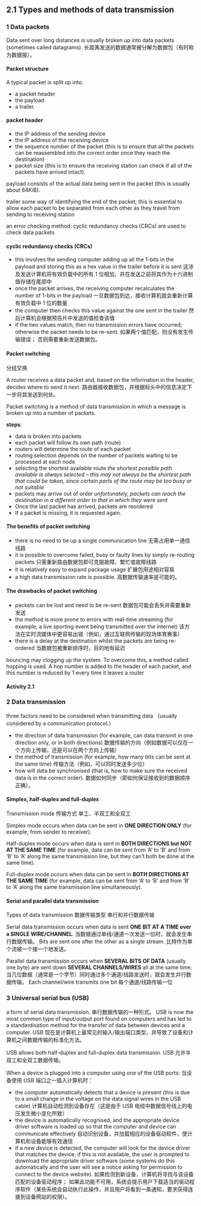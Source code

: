 ## 2.1 Types and methods of data transmission
### 1 Data packets
Data sent over long distances is usually broken up into data packets (sometimes called datagrams).
长距离发送的数据通常被分解为数据包（有时称为数据报）。

#### Packet structure
A typical packet is split up into:
- a packet header
- the payload
- a trailer.


#### packet header
- the IP address of the sending device
- the IP address of the receiving device
- the sequence number of the packet (this is to ensure that all the packets can 
be reassembled into the correct order once they reach the destination)
- packet size (this is to ensure the receiving station can check if all of the 
packets have arrived intact).

payload consists of the actual data being sent in the packet (this is usually about 64KiB).

trailer
some way of identifying the end of the packet; 
this is essential to allow each packet to be separated from each other as they travel from sending to receiving station

an error checking method; cyclic redundancy checks (CRCs) are used to check 
data packets

#### cyclic redundancy checks (CRCs) 
- this involves the sending computer adding up all the 1-bits in the payload and storing this as a hex value in the trailer before it is sent
这涉及发送计算机将有效负载中的所有 1 位相加，并在发送之前将其作为十六进制值存储在尾部中
- once the packet arrives, the receiving computer recalculates the number of 1-bits in the payload 
一旦数据包到达，接收计算机就会重新计算有效负载中 1 位的数量
- the computer then checks this value against the one sent in the trailer
然后计算机会根据预告片中发送的值检查该值
- if the two values match, then no transmission errors have occurred; otherwise the packet needs to be re-sent.
如果两个值匹配，则没有发生传输错误； 否则需要重新发送数据包。

#### Packet switching
分组交换

A router receives a data packet and, based on the information in the header, decides where to send it next.
路由器接收数据包，并根据标头中的信息决定下一步将其发送到何处。

Packet switching is a method of data transmission in which a message is broken up into a number of packets.

**steps**:
- data is broken into packets
- each packet will follow its own path (route)
- routers will determine the route of each packet
- routing selection depends on the number of packets waiting to be processed at each node
- selecting the shortest available route 
*the shortest possible path available is always selected – this may not always be the shortest path that could be taken, since certain parts of the route may be too busy or not suitable*
- packets may arrive out of order 
*unfortunately, packets can reach the destination in a different order to that in which they were sent*
- Once the last packet has arrived, packets are reordered
- If a packet is missing, it is requested again. 


#### The benefits of packet switching
- there is no need to tie up a single communication line
无需占用单一通信线路
- it is possible to overcome failed, busy or faulty lines by simply re-routing packets
只需重新路由数据包即可克服故障、繁忙或故障线路
- it is relatively easy to expand package usage
扩展包用途相对容易
- a high data transmission rate is possible.
高数据传输速率是可能的。

#### The drawbacks of packet switching

- packets can be lost and need to be re-sent
数据包可能会丢失并需要重新发送
- the method is more prone to errors with real-time streaming (for example, a live sporting event being transmitted over the internet)
该方法在实时流媒体中更容易出错（例如，通过互联网传输的现场体育赛事）
- there is a delay at the destination whilst the packets are being re-ordered
当数据包被重新排序时，目的地有延迟



bouncing may clogging up the system. 
To overcome this, a method called hopping is used. A hop number is added to the header of each packet, and this number is reduced by 1 every time it leaves a router

#### Activity 2.1

### 2 Data transmission
three factors need to be considered when transmitting data （usually considered by a communication protocol.）

- the direction of data transmission (for example, can data transmit in one direction only, or in both directions)
数据传输的方向（例如数据可以仅在一个方向上传输，还是可以在两个方向上传输）
- the method of transmission (for example, how many bits can be sent at the same time)
传输方法（例如，可以同时发送多少位）
- how will data be synchronised (that is, how to make sure the received data is in the correct order).
数据如何同步（即如何保证接收到的数据顺序正确）。

#### Simplex, half-duplex and full-duplex
Transmission mode 传输方式
单工、半双工和全双工

Simplex mode occurs when data can be sent in **ONE DIRECTION ONLY** (for example, from sender to receiver). 


Half-duplex mode occurs when data is sent in **BOTH DIRECTIONS but NOT AT THE SAME TIME** (for example, data can be sent from ‘A’ to ‘B’ and from ‘B’ to ‘A’ along the same transmission line, but they can’t both be done at the same time). 


Full-duplex mode occurs when data can be sent in **BOTH DIRECTIONS AT THE SAME TIME** (for example, data can be sent from ‘A’ to ‘B’ and from ‘B’ to ‘A’ along the same transmission line simultaneously).

#### Serial and parallel data transmission
Types of data transmission 数据传输类型
串行和并行数据传输

Serial data transmission occurs when data is sent **ONE BIT AT A TIME over a SINGLE WIRE/CHANNEL**. 
当数据通过单线/通道一次发送一位时，就会发生串行数据传输。
Bits are sent one after the other as a single stream.
 比特作为单个流被一个接一个地发送。

Parallel data transmission occurs when **SEVERAL BITS OF DATA** (usually one byte) are sent down **SEVERAL CHANNELS/WIRES** all at the same time. 
当几位数据（通常是一个字节）同时通过多个通道/线路发送时，就会发生并行数据传输。 
Each channel/wire transmits one bit
每个通道/线路传输一位

### 3 Universal serial bus (USB)

a form of serial data transmission. 
串行数据传输的一种形式。
USB is now the most common type of input/output port found on computers and has led to a standardisation method for the transfer of data  between devices and a computer. 
USB 现在是计算机上最常见的输入/输出端口类型，并导致了设备和计算机之间数据传输的标准化方法。

USB allows both half-duplex and full-duplex data transmission.
USB 允许半双工和全双工数据传输。


When a device is plugged into a computer using one of the USB ports:
当设备使用 USB 端口之一插入计算机时：

- the computer automatically detects that a device is present (this is due to a small change in the voltage on the data signal wires in the USB cable)
计算机自动检测到设备存在（这是由于 USB 电缆中数据信号线上的电压发生微小变化所致）
- the device is automatically recognised, and the appropriate device driver software is loaded up so that the computer and device can communicate effectively
自动识别设备，并加载相应的设备驱动软件，使计算机和设备能够有效通信
- if a new device is detected, the computer will look for the device driver that matches the device; if this is not available, the user is prompted to download the appropriate driver software (some systems do this automatically and the user will see a notice asking for permission to connect to the device website).
如果检测到新设备，计算机将寻找与该设备匹配的设备驱动程序； 如果此功能不可用，系统会提示用户下载适当的驱动程序软件（某些系统会自动执行此操作，并且用户将看到一条通知，要求获得连接到设备网站的权限）。

